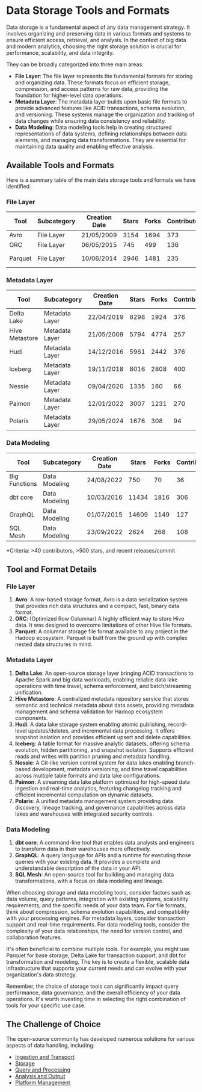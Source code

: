 # Data Storage Tools and Formats

Data storage is a fundamental aspect of any data management strategy. It involves organizing and preserving data in various formats and systems to ensure efficient access, retrieval, and analysis. In the context of big data and modern analytics, choosing the right storage solution is crucial for performance, scalability, and data integrity.

They can be broadly categorized into three main areas:
- **File Layer**: The file layer represents the fundamental formats for storing and organizing data. These formats focus on efficient storage, compression, and access patterns for raw data, providing the foundation for higher-level data operations.
- **Metadata Layer**: The metadata layer builds upon basic file formats to provide advanced features like ACID transactions, schema evolution, and versioning. These systems manage the organization and tracking of data changes while ensuring data consistency and reliability.
- **Data Modeling**: Data modeling tools help in creating structured representations of data systems, defining relationships between data elements, and managing data transformations. They are essential for maintaining data quality and enabling effective analysis.

## Available Tools and Formats

Here is a summary table of the main data storage tools and formats we have identified.

### File Layer

| Tool | Subcategory | Creation Date | Stars | Forks | Contributors | Last Release | Latest Commit | Meets Criteria* | Link |
|---|---|---|---|---|---|---|---|---|---|
| Avro | File Layer | 21/05/2009 | 3154 | 1694 | 373 | 05/08/2024 | 22/09/2025 | Yes | https://github.com/apache/avro |
| ORC | File Layer | 06/05/2015 | 745 | 499 | 136 | 30/07/2025 | 27/09/2025 | Yes | https://github.com/apache/orc |
| Parquet | File Layer | 10/06/2014 | 2946 | 1481 | 235 | 03/09/2025 | 25/09/2025 | Yes | https://github.com/apache/parquet-mr |

### Metadata Layer

| Tool | Subcategory | Creation Date | Stars | Forks | Contributors | Last Release | Latest Commit | Meets Criteria* | Link |
|---|---|---|---|---|---|---|---|---|---|
| Delta Lake | Metadata Layer | 22/04/2019 | 8298 | 1924 | 376 | 09/06/2025 | 26/09/2025 | Yes | https://github.com/delta-io/delta |
| Hive Metastore | Metadata Layer | 21/05/2009 | 5794 | 4774 | 257 | N/A | 27/09/2025 | Yes | https://github.com/apache/hive |
| Hudi | Metadata Layer | 14/12/2016 | 5961 | 2442 | 376 | 02/05/2025 | 28/09/2025 | Yes | https://github.com/apache/hudi |
| Iceberg | Metadata Layer | 19/11/2018 | 8016 | 2808 | 400 | 11/09/2025 | 28/09/2025 | Yes | https://github.com/apache/iceberg |
| Nessie | Metadata Layer | 09/04/2020 | 1335 | 160 | 66 | 24/09/2025 | 28/09/2025 | Yes | https://github.com/projectnessie/nessie |
| Paimon | Metadata Layer | 12/01/2022 | 3007 | 1231 | 270 | N/A | 28/09/2025 | Yes | https://github.com/apache/paimon |
| Polaris | Metadata Layer | 29/05/2024 | 1676 | 308 | 94 | 19/09/2025 | 28/09/2025 | Yes | https://github.com/apache/polaris |

### Data Modeling

| Tool | Subcategory | Creation Date | Stars | Forks | Contributors | Last Release | Latest Commit | Meets Criteria* | Link |
|---|---|---|---|---|---|---|---|---|---|
| Big Functions | Data Modeling | 24/08/2022 | 750 | 70 | 36 | 15/05/2025 | 26/05/2025 | No | https://github.com/unytics/bigfunctions |
| dbt core | Data Modeling | 10/03/2016 | 11434 | 1816 | 306 | 25/09/2025 | 26/09/2025 | Yes | https://github.com/dbt-labs/dbt-core |
| GraphQL | Data Modeling | 01/07/2015 | 14609 | 1149 | 127 | 04/09/2025 | 04/09/2025 | Yes | https://github.com/graphql/graphql-spec |
| SQL Mesh | Data Modeling | 23/09/2022 | 2624 | 268 | 108 | 25/09/2025 | 26/09/2025 | Yes | https://github.com/TobikoData/sqlmesh |

*Criteria: >40 contributors, >500 stars, and recent releases/commit

## Tool and Format Details

### File Layer

1. **Avro**: A row-based storage format, Avro is a data serialization system that provides rich data structures and a compact, fast, binary data format.
2. **ORC**: (Optimized Row Columnar) A highly efficient way to store Hive data. It was designed to overcome limitations of other Hive file formats.
3. **Parquet**: A columnar storage file format available to any project in the Hadoop ecosystem. Parquet is built from the ground up with complex nested data structures in mind.

### Metadata Layer

1. **Delta Lake**: An open-source storage layer bringing ACID transactions to Apache Spark and big data workloads, enabling reliable data lake operations with time travel, schema enforcement, and batch/streaming unification.
2. **Hive Metastore**: A centralized metadata repository service that stores semantic and technical metadata about data assets, providing metadata management and schema validation for Hadoop ecosystem components.
3. **Hudi**: A data lake storage system enabling atomic publishing, record-level updates/deletes, and incremental data processing. It offers snapshot isolation and provides efficient upsert and delete capabilities.
4. **Iceberg**: A table format for massive analytic datasets, offering schema evolution, hidden partitioning, and snapshot isolation. Supports efficient reads and writes with partition pruning and metadata handling.
5. **Nessie**: A Git-like version control system for data lakes enabling branch-based development, metadata versioning, and time travel capabilities across multiple table formats and data lake configurations.
6. **Paimon**: A streaming data lake platform optimized for high-speed data ingestion and real-time analytics, featuring changelog tracking and efficient incremental computation on dynamic datasets.
7. **Polaris**: A unified metadata management system providing data discovery, lineage tracking, and governance capabilities across data lakes and warehouses with integrated security controls.

### Data Modeling

1. **dbt core**: A command-line tool that enables data analysts and engineers to transform data in their warehouses more effectively.
2. **GraphQL**: A query language for APIs and a runtime for executing those queries with your existing data. It provides a complete and understandable description of the data in your API.
3. **SQL Mesh**: An open-source tool for building and managing data transformations, with a focus on data modeling and lineage.

When choosing storage and data modeling tools, consider factors such as data volume, query patterns, integration with existing systems, scalability requirements, and the specific needs of your data team. For file formats, think about compression, schema evolution capabilities, and compatibility with your processing engines. For metadata layers, consider transaction support and real-time requirements. For data modeling tools, consider the complexity of your data relationships, the need for version control, and collaboration features.

It's often beneficial to combine multiple tools. For example, you might use Parquet for base storage, Delta Lake for transaction support, and dbt for transformation and modeling. The key is to create a flexible, scalable data infrastructure that supports your current needs and can evolve with your organization's data strategy.

Remember, the choice of storage tools can significantly impact query performance, data governance, and the overall efficiency of your data operations. It's worth investing time in selecting the right combination of tools for your specific use case.

## The Challenge of Choice
The open-source community has developed numerous solutions for various aspects of data handling, including:
- [Ingestion and Transport](01.ingestion_and_transport.md)
- [Storage](02.storage.md)
- [Query and Processing](03.query_and_processing.md)
- [Analysis and Output](04.analysis_and_output.md)
- [Platform Management](05.platform_management.md)
